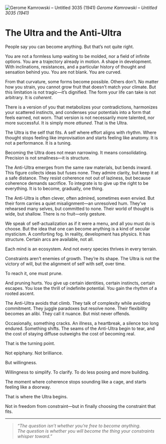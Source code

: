 ![Gerome Kamrowski – Untitled 3035 (1941)](https://images.artnet.com/webreader/20220324/kamrowski2.jpg)
*Gerome Kamrowski – Untitled 3035 (1941)*

# The Ultra and the Anti-Ultra

People say you can become anything. But that’s not quite right.

You are not a formless lump waiting to be molded, nor a field of infinite options. You are a trajectory already in motion. A shape in development. With inclinations, resistances, and a particular history of thought and sensation behind you. You are not blank. You are curved.

From that curvature, some forms become possible. Others don’t. No matter how you strain, you cannot grow fruit that doesn’t match your climate. But this limitation is not tragic—it’s dignified. The form your life can take is not arbitrary. It is *coherent*.

There is a version of you that metabolizes your contradictions, harmonizes your scattered instincts, and condenses your potentials into a form that feels earned, not worn. That version is not necessarily more talented, nor more successful. It is simply more *attuned*. That is the Ultra.

The Ultra is the self that fits. A self where effort aligns with rhythm. Where thought stops feeling like improvisation and starts feeling like anatomy. It is not a performance. It is a tuning.

Becoming the Ultra does not mean narrowing. It means consolidating. Precision is not smallness—it is structure.

The Anti-Ultra emerges from the same raw materials, but bends inward. This figure collects ideas but fuses none. They admire clarity, but keep it at a safe distance. They resist coherence not out of laziness, but because coherence demands sacrifice. To integrate is to give up the right to be everything. It is to become, gradually, one thing.

The Anti-Ultra is often clever, often admired, sometimes even envied. But their form carries a quiet misalignment—an unresolved hum. They’ve rehearsed many selves, but committed to none. Their world of thought is wide, but shallow. There is no fruit—only gesture.

We speak of self-actualization as if it were a menu, and all you must do is choose. But the idea that one can become anything is a kind of secular mysticism. A comforting fog. In reality, development has physics. It has structure. Certain arcs are available, not all.

Each mind is an ecosystem. And not every species thrives in every terrain.

Constraints aren’t enemies of growth. They’re its shape. The Ultra is not the victory of will, but the alignment of self with self, over time.

To reach it, one must prune.

And pruning hurts. You give up certain identities, certain instincts, certain escapes. You lose the thrill of indefinite potential. You gain the rhythm of a rooted ascent.

The Anti-Ultra avoids that climb. They talk of complexity while avoiding commitment. They juggle paradoxes but resolve none. Their flexibility becomes an alibi. They call it nuance. But mist never offends.

Occasionally, something cracks. An illness, a heartbreak, a silence too long endured. Something shifts. The seams of the Anti-Ultra begin to tear, and the cost of staying diffuse outweighs the cost of becoming real.

That is the turning point.

Not epiphany. Not brilliance.

But willingness.

Willingness to simplify. To clarify. To do less posing and more building.

The moment where coherence stops sounding like a cage, and starts feeling like a doorway.

That is where the Ultra begins.

Not in freedom from constraint—but in finally choosing the constraint that fits.

---

> *“The question isn’t whether you’re free to become anything.  
> The question is whether you will become the thing your constraints whisper toward.”*
